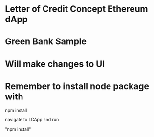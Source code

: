 # Letter of Credit Concept Ethereum dApp

# Green Bank Sample

# Will make changes to UI

# Remember to install node package with 

npm install

navigate to LCApp and run 

"npm install"



